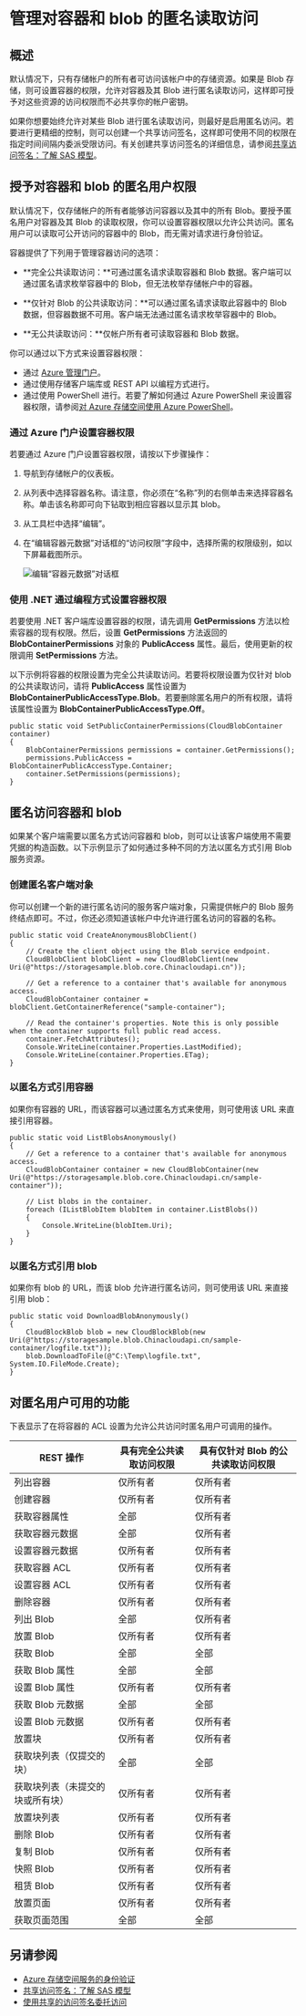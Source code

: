 <properties 
	pageTitle="管理对容器和 blob 的匿名读取访问 |Microsoft Azure" 
	description="了解如何使容器和 blob 可供匿名访问，以及如何对其进行程序式访问。" 
	services="storage" 
	documentationCenter="" 
	authors="micurd,tamram" 
	manager="jahogg" 
	editor=""/>

<tags 
	ms.service="storage" 
	ms.date="10/26/2015" 
	wacn.date="12/17/2015"/>

# 管理对容器和 blob 的匿名读取访问

## 概述

默认情况下，只有存储帐户的所有者可访问该帐户中的存储资源。如果是 Blob 存储，则可设置容器的权限，允许对容器及其 Blob 进行匿名读取访问，这样即可授予对这些资源的访问权限而不必共享你的帐户密钥。

如果你想要始终允许对某些 Blob 进行匿名读取访问，则最好是启用匿名访问。若要进行更精细的控制，则可以创建一个共享访问签名，这样即可使用不同的权限在指定时间间隔内委派受限访问。有关创建共享访问签名的详细信息，请参阅[共享访问签名：了解 SAS 模型](/documentation/articles/storage-dotnet-shared-access-signature-part-1)。

## 授予对容器和 blob 的匿名用户权限

默认情况下，仅存储帐户的所有者能够访问容器以及其中的所有 Blob。要授予匿名用户对容器及其 Blob 的读取权限，你可以设置容器权限以允许公共访问。匿名用户可以读取可公开访问的容器中的 Blob，而无需对请求进行身份验证。

容器提供了下列用于管理容器访问的选项：

- **完全公共读取访问：**可通过匿名请求读取容器和 Blob 数据。客户端可以通过匿名请求枚举容器中的 Blob，但无法枚举存储帐户中的容器。

- **仅针对 Blob 的公共读取访问：**可以通过匿名请求读取此容器中的 Blob 数据，但容器数据不可用。客户端无法通过匿名请求枚举容器中的 Blob。

- **无公共读取访问：**仅帐户所有者可读取容器和 Blob 数据。

你可以通过以下方式来设置容器权限：

- 通过 [Azure 管理门户](https://manage.windowsazure.cn/)。
- 通过使用存储客户端库或 REST API 以编程方式进行。
- 通过使用 PowerShell 进行。若要了解如何通过 Azure PowerShell 来设置容器权限，请参阅[对 Azure 存储空间使用 Azure PowerShell](/documentation/articles/storage-powershell-guide-full#how-to-manage-azure-blobs)。

### 通过 Azure 门户设置容器权限

若要通过 Azure 门户设置容器权限，请按以下步骤操作：

1. 导航到存储帐户的仪表板。
2. 从列表中选择容器名称。请注意，你必须在“名称”列的右侧单击来选择容器名称。单击该名称即可向下钻取到相应容器以显示其 blob。
3. 从工具栏中选择“编辑”。
4. 在“编辑容器元数据”对话框的“访问权限”字段中，选择所需的权限级别，如以下屏幕截图所示。

	![编辑“容器元数据”对话框](./media/storage-manage-access-to-resources/storage-manage-access-to-resources-1.png)

### 使用 .NET 通过编程方式设置容器权限

若要使用 .NET 客户端库设置容器的权限，请先调用 **GetPermissions** 方法以检索容器的现有权限。然后，设置 **GetPermissions** 方法返回的 **BlobContainerPermissions** 对象的 **PublicAccess** 属性。最后，使用更新的权限调用 **SetPermissions** 方法。

以下示例将容器的权限设置为完全公共读取访问。若要将权限设置为仅针对 blob 的公共读取访问，请将 **PublicAccess** 属性设置为 **BlobContainerPublicAccessType.Blob**。若要删除匿名用户的所有权限，请将该属性设置为 **BlobContainerPublicAccessType.Off**。

    public static void SetPublicContainerPermissions(CloudBlobContainer container)
    {
        BlobContainerPermissions permissions = container.GetPermissions();
        permissions.PublicAccess = BlobContainerPublicAccessType.Container;
        container.SetPermissions(permissions);
    }

## 匿名访问容器和 blob

如果某个客户端需要以匿名方式访问容器和 blob，则可以让该客户端使用不需要凭据的构造函数。以下示例显示了如何通过多种不同的方法以匿名方式引用 Blob 服务资源。

### 创建匿名客户端对象

你可以创建一个新的进行匿名访问的服务客户端对象，只需提供帐户的 Blob 服务终结点即可。不过，你还必须知道该帐户中允许进行匿名访问的容器的名称。

    public static void CreateAnonymousBlobClient()
    {
        // Create the client object using the Blob service endpoint.
        CloudBlobClient blobClient = new CloudBlobClient(new Uri(@"https://storagesample.blob.core.Chinacloudapi.cn"));

        // Get a reference to a container that's available for anonymous access.
        CloudBlobContainer container = blobClient.GetContainerReference("sample-container");

        // Read the container's properties. Note this is only possible when the container supports full public read access.
        container.FetchAttributes();
        Console.WriteLine(container.Properties.LastModified);
        Console.WriteLine(container.Properties.ETag);
    }

### 以匿名方式引用容器

如果你有容器的 URL，而该容器可以通过匿名方式来使用，则可使用该 URL 来直接引用容器。

    public static void ListBlobsAnonymously()
    {
        // Get a reference to a container that's available for anonymous access.
        CloudBlobContainer container = new CloudBlobContainer(new Uri(@"https://storagesample.blob.core.Chinacloudapi.cn/sample-container"));

        // List blobs in the container.
        foreach (IListBlobItem blobItem in container.ListBlobs())
        {
            Console.WriteLine(blobItem.Uri);
        }
    }


### 以匿名方式引用 blob

如果你有 blob 的 URL，而该 blob 允许进行匿名访问，则可使用该 URL 来直接引用 blob：

    public static void DownloadBlobAnonymously()
    {
        CloudBlockBlob blob = new CloudBlockBlob(new Uri(@"https://storagesample.blob.Chinacloudapi.cn/sample-container/logfile.txt"));
        blob.DownloadToFile(@"C:\Temp\logfile.txt", System.IO.FileMode.Create);
    }

## 对匿名用户可用的功能

下表显示了在将容器的 ACL 设置为允许公共访问时匿名用户可调用的操作。

| REST 操作 | 具有完全公共读取访问权限 | 具有仅针对 Blob 的公共读取访问权限 |
|--------------------------------------------------------|-----------------------------------------|---------------------------------------------------|
| 列出容器 | 仅所有者 | 仅所有者 |
| 创建容器 | 仅所有者 | 仅所有者 |
| 获取容器属性 | 全部 | 仅所有者 |
| 获取容器元数据 | 全部 | 仅所有者 |
| 设置容器元数据 | 仅所有者 | 仅所有者 |
| 获取容器 ACL | 仅所有者 | 仅所有者 |
| 设置容器 ACL | 仅所有者 | 仅所有者 |
| 删除容器 | 仅所有者 | 仅所有者 |
| 列出 Blob | 全部 | 仅所有者 |
| 放置 Blob | 仅所有者 | 仅所有者 |
| 获取 Blob | 全部 | 全部 |
| 获取 Blob 属性 | 全部 | 全部 |
| 设置 Blob 属性 | 仅所有者 | 仅所有者 |
| 获取 Blob 元数据 | 全部 | 全部 |
| 设置 Blob 元数据 | 仅所有者 | 仅所有者 |
| 放置块 | 仅所有者 | 仅所有者 |
| 获取块列表（仅提交的块） | 全部 | 全部 |
| 获取块列表（未提交的块或所有块） | 仅所有者 | 仅所有者 |
| 放置块列表 | 仅所有者 | 仅所有者 |
| 删除 Blob | 仅所有者 | 仅所有者 |
| 复制 Blob | 仅所有者 | 仅所有者 |
| 快照 Blob | 仅所有者 | 仅所有者 |
| 租赁 Blob | 仅所有者 | 仅所有者 |
| 放置页面 | 仅所有者 | 仅所有者 |
| 获取页面范围 | 全部 | 全部 |


## 另请参阅

- [Azure 存储空间服务的身份验证](https://msdn.microsoft.com/zh-cn/library/azure/dd179428.aspx)
- [共享访问签名：了解 SAS 模型](/documentation/articles/storage-dotnet-shared-access-signature-part-1)
- [使用共享的访问签名委托访问](https://msdn.microsoft.com/zh-cn/library/azure/ee395415.aspx) 

<!---HONumber=Mooncake_1207_2015-->